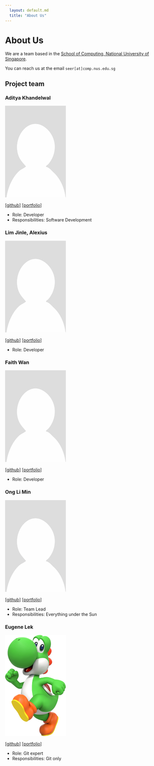 ```yaml
---
  layout: default.md
  title: "About Us"
---
```


# About Us

We are a team based in the [School of Computing, National University of Singapore](http://www.comp.nus.edu.sg).

You can reach us at the email `seer[at]comp.nus.edu.sg`

## Project team

### Aditya Khandelwal

<img src="images/adityagk753.png" width="200px">

[[github](http://github.com/adityagk753)]
[[portfolio](team/aditya.md)]

* Role: Developer
* Responsibilities: Software Development

### Lim Jinle, Alexius

<img src="images/tastyveggy.png" width="200px">

[[github](https://github.com/TastyVeggy)]
[[portfolio](team/alexius.md)]

* Role: Developer

### Faith Wan

<img src="images/fsythw.png" width="200px">

[[github](https://github.com/fsythw)]
[[portfolio](team/fsythw.md)]

* Role: Developer

### Ong Li Min

<img src="images/flyingcat9.png" width="200px">

[[github](http://github.com/flyingcat9)] [[portfolio](team/liminong.md)]

* Role: Team Lead
* Responsibilities: Everything under the Sun

### Eugene Lek

<img src="images/eugene_lek.png" width="200px">

[[github](https://github.com/Eugene-Lek)]
[[portfolio](team/eugene-lek.md)]

* Role: Git expert
* Responsibilities: Git only

